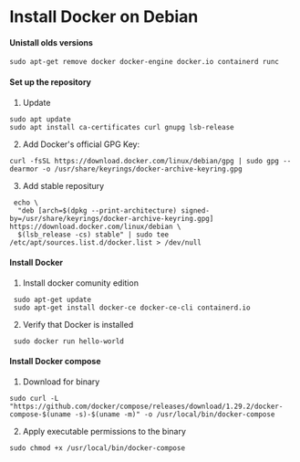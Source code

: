 # Install Docker on Debian

#### Unistall olds versions
```
sudo apt-get remove docker docker-engine docker.io containerd runc
```

#### Set up the repository

1. Update 

```
sudo apt update
sudo apt install ca-certificates curl gnupg lsb-release
```

2. Add Docker's official GPG Key:

```
curl -fsSL https://download.docker.com/linux/debian/gpg | sudo gpg --dearmor -o /usr/share/keyrings/docker-archive-keyring.gpg
```

3. Add stable repositury

```
 echo \
  "deb [arch=$(dpkg --print-architecture) signed-by=/usr/share/keyrings/docker-archive-keyring.gpg] https://download.docker.com/linux/debian \
  $(lsb_release -cs) stable" | sudo tee /etc/apt/sources.list.d/docker.list > /dev/null
```

#### Install Docker

1. Install docker comunity edition

```
 sudo apt-get update
 sudo apt-get install docker-ce docker-ce-cli containerd.io
```

2. Verify that Docker is installed

```
 sudo docker run hello-world
```

#### Install Docker compose

1. Download for binary

```
sudo curl -L "https://github.com/docker/compose/releases/download/1.29.2/docker-compose-$(uname -s)-$(uname -m)" -o /usr/local/bin/docker-compose
```

2.  Apply executable permissions to the binary

```
sudo chmod +x /usr/local/bin/docker-compose
```
